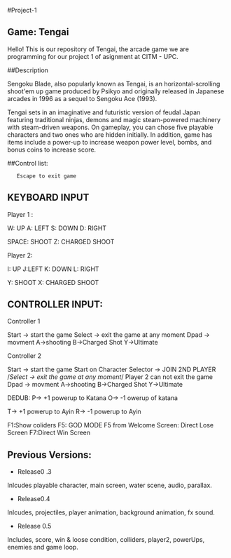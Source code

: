 #Project-1




## Game: Tengai

  Hello! This is our repository of Tengai, the arcade game we are programming for our project 1 of asignment at CITM - UPC.


##Description

Sengoku Blade, also popularly known as Tengai, is an horizontal-scrolling shoot'em up game produced by Psikyo and originally released in Japanese arcades in 1996 as a sequel to Sengoku Ace (1993).

Tengai sets in an imaginative and futuristic version of feudal Japan featuring traditional ninjas, demons and magic steam-powered machinery with steam-driven weapons. On gameplay, you can chose five playable characters and two ones who are hidden initially. In addition, game has items include a power-up to increase weapon power level, bombs, and bonus coins to increase score.


##Control list:


       Escape to exit game
 
      
  
  ## KEYBOARD INPUT

Player 1 :

W: UP
A: LEFT
S: DOWN
D: RIGHT


SPACE: SHOOT
Z: CHARGED SHOOT




Player 2: 

I: UP
J:LEFT
K: DOWN
L: RIGHT


Y: SHOOT
X: CHARGED SHOOT




## CONTROLLER INPUT:


Controller 1 


Start -> start the game
Select -> exit the game at any moment
Dpad -> movment
A->shooting
B->Charged Shot
Y->Ultimate


Controller 2

Start -> start the game
Start on Character Selector -> JOIN 2ND PLAYER
/*Select -> exit the game at any moment*/ Player 2 can not exit the game
Dpad -> movment
A->shooting
B->Charged Shot
Y->Ultimate



DEDUB:
P-> +1 powerup to Katana
O-> -1 owerup of katana

T-> +1 powerup to Ayin
R-> -1 powerup to Ayin

F1:Show coliders
F5: GOD MODE
F5 from Welcome Screen: Direct Lose Screen
F7:Direct Win Screen




## Previous Versions:

* Release0 .3

 Inlcudes playable character, main screen,  water scene, 
audio, parallax.

* Release0.4

 Inlcudes,  projectiles, player animation, background animation, fx sound.

* Release 0.5

 Includes, score, win & loose condition, colliders, player2, powerUps, enemies and game loop.

